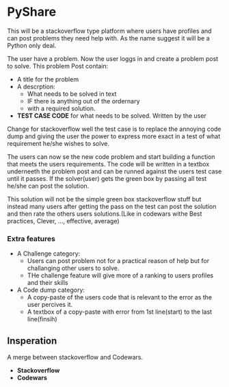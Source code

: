 # PyShare
This will be a stackoverflow type platform where users have profiles and can post problems they need help with.
As the name suggest it will be a Python only deal.

The user have a problem. Now the user loggs in and create a problem post to solve.
This problem Post contain:
- A title for the problem
- A descrption:
	- What needs to be solved in text
	- IF there is anything out of the ordernary
	- with a required solution.
- **TEST CASE CODE** for what needs to be solved. Written by the user

Change for stackoverflow well the test case is to replace the annoying code dump and giving the user the
power to express more exact in a test of what requirement he/she wishes to solve.

The users can now se the new code problem and start building a function that meets the users requirements.
The code will be written in a textbox underneeth the problem post and can be runned against the users test case until it passes.
If the solver(user) gets the green box by passing all test he/she can post the solution.

This solution will not be the simple green box stackoverflow stuff but instead many users after getting the pass on the test can post
the solution and then rate the others users solutions.(Like in codewars withe Best practices, Clever, ..., effective, average)

### Extra features
* A Challenge category:
	- Users can post problem not for a practical reason of help but for challanging other users to solve.
	- THe challenge feature will give more of a ranking to users profiles and their skills
* A Code dump category:
	- A copy-paste of the users code that is relevant to the error as the user percives it.
	- A textbox of a copy-paste with error from 1st line(start) to the last line(finsih)


## Insperation
A merge between stackoverflow and Codewars.
* **Stackoverflow**
* **Codewars**
